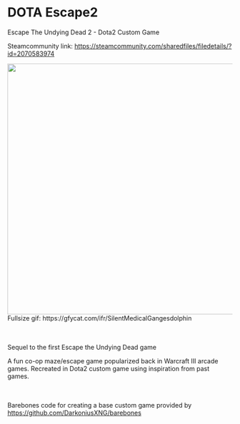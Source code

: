 # DOTA Escape2
Escape The Undying Dead 2 - Dota2 Custom Game

Steamcommunity link: https://steamcommunity.com/sharedfiles/filedetails/?id=2070583974

<blockquote class="imgur-embed-pub" lang="en" data-id="5340o7r"><a href="//imgur.com/5340o7r"></a></blockquote><script async src="//s.imgur.com/min/embed.js" charset="utf-8"></script>
<img src="https://gfycat.com/weesneakydogwoodtwigborer" width="1000" height="562" />
Fullsize gif: https://gfycat.com/ifr/SilentMedicalGangesdolphin

<br></br>
Sequel to the first Escape the Undying Dead game

A fun co-op maze/escape game popularized back in Warcraft III arcade games. Recreated in Dota2 custom game using inspiration from past games.

<br></br>
Barebones code for creating a base custom game provided by https://github.com/DarkoniusXNG/barebones

